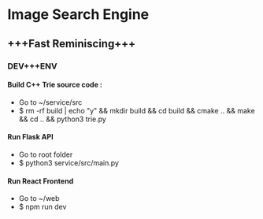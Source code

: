 # Image Search Engine

## +++Fast Reminiscing+++


### DEV+++ENV
#### Build C++ Trie source code :

- Go to ~/service/src
- $ rm -rf build | echo "y" && mkdir build && cd build && cmake .. && make && cd .. && python3 trie.py

#### Run Flask API

- Go to root folder
- $ python3 service/src/main.py

#### Run React Frontend

- Go to ~/web
- $ npm run dev

